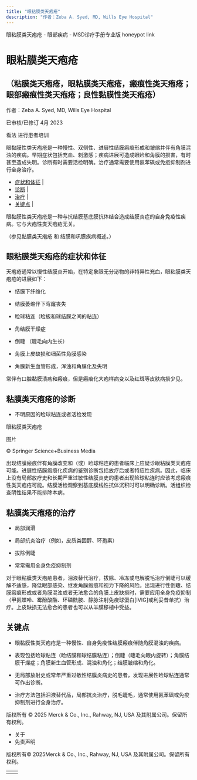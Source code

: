 ```yaml
---
title: "眼粘膜类天疱疮"
description: "作者：Zeba A. Syed, MD, Wills Eye Hospital"
---
```


﻿眼粘膜类天疱疮 \- 眼部疾病 \- MSD诊疗手册专业版 honeypot link

# 眼粘膜类天疱疮

## （粘膜类天疱疮，眼粘膜类天疱疮，瘢痕性类天疱疮；眼部瘢痕性类天疱疮；良性黏膜性类天疱疮）

作者：Zeba A. Syed, MD, Wills Eye Hospital

已审核/已修订 4月 2023

看法 进行患者培训

眼黏膜性类天疱疮是一种慢性、双侧性、进展性结膜瘢痕形成和皱缩并伴有角膜混浊的疾病。早期症状包括充血、刺激感；疾病进展可造成眼睑和角膜的损害，有时甚至造成失明。诊断有时需要活检明确。治疗通常需要使用氨苯砜或免疫抑制剂进行全身治疗。

- [症状和体征](#症状和体征_v954530_zh) \|
- [诊断](#诊断_v954534_zh) \|
- [治疗](#治疗_v954542_zh) \|
- [关键点](#关键点_v6655897_zh) \|

眼黏膜性类天疱疮是一种与抗结膜基底膜抗体结合造成结膜炎症的自身免疫性疾病。它与大疱性类天疱疮无关。

（参见黏膜类天疱疮 和 结膜和巩膜疾病概述。）

## 眼粘膜类天疱疮的症状和体征

天疱疮通常以慢性结膜炎开始，在特定象限无分泌物的非特异性充血，眼粘膜类天疱疮的进展如下：

- 结膜下纤维化

- 结膜萎缩伴下穹窿丧失

- 睑球粘连（睑板和球结膜之间的粘连）

- 角结膜干燥症

- 倒睫 （睫毛向内生长）

- 角膜上皮缺损和细菌性角膜感染

- 角膜新生血管形成，浑浊和角膜化及失明


常伴有口腔黏膜溃疡和瘢痕，但是瘢痕化大疱样病变以及红斑等皮肤病损少见。

## 粘膜类天疱疮的诊断

- 不明原因的睑球粘连或者活检发现


眼粘膜类天疱疮



图片

© Springer Science+Business Media

出现结膜瘢痕伴有角膜改变和（或）睑球粘连的患者临床上应疑诊眼粘膜类天疱疮可能。进展性结膜瘢痕化疾病的鉴别诊断包括放疗后或者特应性疾病。因此，临床上没有局部放疗史和长期严重过敏性结膜炎史的患者出现睑球粘连时应该考虑瘢痕性类天疱疮可能。结膜活检观察到基底膜线性抗体沉积时可以明确诊断。活组织检查阴性结果不能排除本病。

## 粘膜类天疱疮的治疗

- 局部润滑

- 局部抗炎治疗（例如，皮质类固醇、环孢素）

- 拔除倒睫

- 常常需用全身免疫抑制剂


对于眼粘膜类天疱疮患者，泪液替代治疗，拔除、冷冻或电解脱毛治疗倒睫可以缓解不适感，降低眼部感染、继发角膜瘢痕和视力下降的风险。出现进行性倒睫、结膜瘢痕形成或者角膜混浊或者无法愈合的角膜上皮缺损时，需要应用全身免疫抑制（甲氨蝶呤、霉酚酸酯、环磷酰胺、静脉注射免疫球蛋白\[IVIG\]或利妥昔单抗）治疗。上皮缺损无法愈合的患者也可以从羊膜移植中受益。

## 关键点

- 眼黏膜性类天疱疮是一种慢性、自身免疫性结膜瘢痕伴随角膜混浊的疾病。

- 表现包括睑球粘连（睑结膜和球结膜粘连）；倒睫（睫毛向眼内旋转）；角膜结膜干燥症；角膜新生血管形成、混浊和角化；结膜皱缩和角化。

- 无局部放射史或常年严重过敏性结膜炎病史的患者，发现进展性睑球粘连通常可作出诊断。

- 治疗方法包括泪液替代品，局部抗炎治疗，脱毛睫毛，通常使用氨苯砜或免疫抑制剂进行全身治疗。




版权所有 © 2025
Merck & Co., Inc., Rahway, NJ, USA 及其附属公司。保留所有权利。

- 关于
- 免责声明

版权所有© 2025Merck & Co., Inc., Rahway, NJ, USA 及其附属公司。保留所有权利。

|     |     |
| --- | --- |
|  |  |